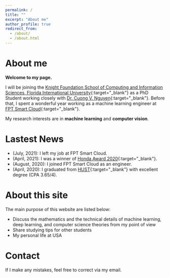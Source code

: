 ```yaml
---
permalink: /
title: ""
excerpt: "About me"
author_profile: true
redirect_from: 
  - /about/
  - /about.html
---
```


About me
======
**Welcome to my page.**

I will be joining the [Knight Foundation School of Computing and Information Sciences, Florida International University](https://www.cis.fiu.edu/){:target="_blank"} as a PhD Student working closely with [Dr. Cuong V. Nguyen](https://nvcuong.github.io/){:target="_blank"}. Before that, I spent a wonderful year working as a machine learning engineer at [FPT Smart Cloud](https://fptcloud.com/){:target="_blank"}.

My research interests are in **machine learning** and **computer vision**.

Lastest News
======
- (July, 2021): I left my job at FPT Smart Cloud.
- (April, 2021): I was a winner of [Honda Award 2020](https://www.hondafoundation.jp/en/yes_program.html){:target="_blank"}.
- (August, 2020): I joined FPT Smart Cloud as an engineer.
- (April, 2020): I graduated from [HUST](https://www.hust.edu.vn/){:target="_blank"} with excellent degree (CPA 3.65/4).

About this site
======
The main purpose of this website are listed below:
- Discuss the mathematics and the technical details of machine learning, deep learning, and computer science theories from my point of view
- Share studying tips for other students
- My personal life at USA

Contact
======
If I make any mistakes, feel free to correct via my email.
